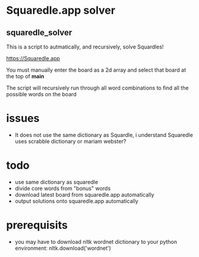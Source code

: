 
# Squaredle.app solver

## squaredle_solver

This is a script to autmatically, and recursively, solve Squardles!

https://Squaredle.app

You must manually enter the board as a 2d array and select that board at the top of __main__

The script will recursively run through all word combinations to find all the possible words on the board

# issues
- It does not use the same dictionary as Squardle, i understand Squaredle uses scrabble dictionary or mariam webster?

# todo
- use same dictionary as squaredle
- divide core words from "bonus" words
- download latest board from squaredle.app automatically
- output solutions onto squaredle.app automatically


# prerequisits
- you may have to download nltk wordnet dictionary to your python environment: nltk.download('wordnet')



